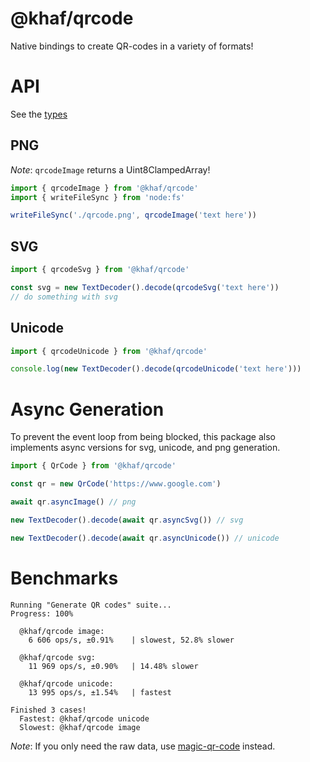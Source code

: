 # @khaf/qrcode

Native bindings to create QR-codes in a variety of formats!

# API

See the [types](./index.d.ts)

## PNG

*Note*: `qrcodeImage` returns a Uint8ClampedArray!

```js
import { qrcodeImage } from '@khaf/qrcode'
import { writeFileSync } from 'node:fs'

writeFileSync('./qrcode.png', qrcodeImage('text here'))
```

## SVG

```js
import { qrcodeSvg } from '@khaf/qrcode'

const svg = new TextDecoder().decode(qrcodeSvg('text here'))
// do something with svg
```

## Unicode

```js
import { qrcodeUnicode } from '@khaf/qrcode'

console.log(new TextDecoder().decode(qrcodeUnicode('text here')))
```

# Async Generation

To prevent the event loop from being blocked, this package also implements async versions for svg, unicode, and png generation.

```mjs
import { QrCode } from '@khaf/qrcode'

const qr = new QrCode('https://www.google.com')

await qr.asyncImage() // png

new TextDecoder().decode(await qr.asyncSvg()) // svg

new TextDecoder().decode(await qr.asyncUnicode()) // unicode

```


# Benchmarks

```
Running "Generate QR codes" suite...
Progress: 100%

  @khaf/qrcode image:
    6 606 ops/s, ±0.91%    | slowest, 52.8% slower

  @khaf/qrcode svg:
    11 969 ops/s, ±0.90%   | 14.48% slower

  @khaf/qrcode unicode:
    13 995 ops/s, ±1.54%   | fastest

Finished 3 cases!
  Fastest: @khaf/qrcode unicode
  Slowest: @khaf/qrcode image
```

*Note*: If you only need the raw data, use [magic-qr-code](https://www.npmjs.com/package/magic-qr-code) instead.
